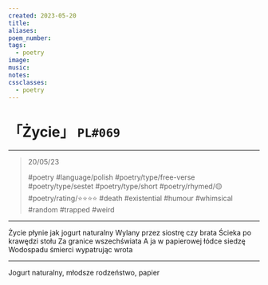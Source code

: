 ```yaml
---
created: 2023-05-20
title:
aliases:
poem_number:
tags:
  - poetry
image:
music:
notes:
cssclasses:
  - poetry
---
```

# 「Życie」 `PL#069`

---

> 20/05/23
> 
> #poetry 
> #language/polish 
> #poetry/type/free-verse #poetry/type/sestet #poetry/type/short 
> #poetry/rhymed/🟡 
> #poetry/rating/⭐⭐⭐⭐ 
> #death #existential #humour #whimsical #random #trapped #weird 

---

Życie płynie jak jogurt naturalny
Wylany przez siostrę czy brata
Ścieka po krawędzi stołu
Za granice wszechświata
A ja w papierowej łódce siedzę
Wodospadu śmierci wypatrując wrota

---

Jogurt naturalny, młodsze rodzeństwo, papier